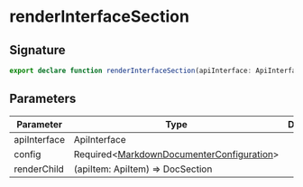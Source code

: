 
# renderInterfaceSection

## Signature

```typescript
export declare function renderInterfaceSection(apiInterface: ApiInterface, config: Required<MarkdownDocumenterConfiguration>, renderChild: (apiItem: ApiItem) => DocSection): DocSection;
```

## Parameters

|  Parameter | Type | Description |
|  --- | --- | --- |
|  apiInterface | ApiInterface |  |
|  config | Required&lt;[MarkdownDocumenterConfiguration](docs/api-markdown-documenter/markdowndocumenterconfiguration-interface)<!-- -->&gt; |  |
|  renderChild | (apiItem: ApiItem) =&gt; DocSection |  |

